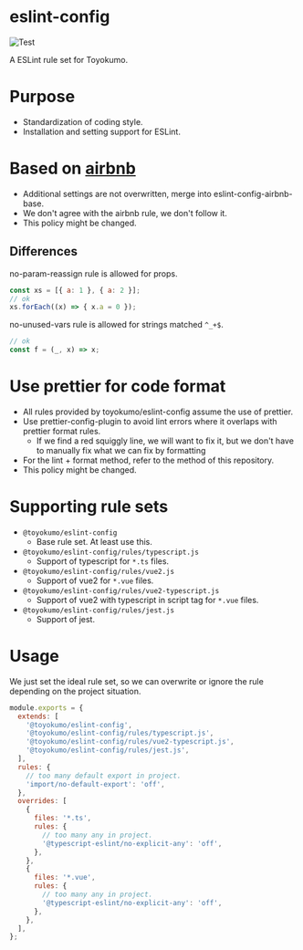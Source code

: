 # eslint-config
![Test](https://github.com/toyokumo/eslint-config/workflows/Test/badge.svg?branch=main)

A ESLint rule set for Toyokumo.

# Purpose

- Standardization of coding style.
- Installation and setting support for ESLint.

# Based on [airbnb](https://github.com/airbnb/javascript)

- Additional settings are not overwritten, merge into eslint-config-airbnb-base.
- We don't agree with the airbnb rule, we don't follow it.
- This policy might be changed.

## Differences

no-param-reassign rule is allowed for props.
```javascript
const xs = [{ a: 1 }, { a: 2 }];
// ok
xs.forEach((x) => { x.a = 0 });
```

no-unused-vars rule is allowed for strings matched `^_+$`.
```javascript
// ok
const f = (_, x) => x;
```

# Use prettier for code format

- All rules provided by toyokumo/eslint-config assume the use of prettier.
- Use prettier-config-plugin to avoid lint errors where it overlaps with prettier format rules.
  - If we find a red squiggly line, we will want to fix it, but we don't have to manually fix what we can fix by formatting
- For the lint + format method, refer to the method of this repository.
- This policy might be changed.

# Supporting rule sets

- `@toyokumo/eslint-config`
  - Base rule set. At least use this.
- `@toyokumo/eslint-config/rules/typescript.js`
  - Support of typescript for `*.ts` files.
- `@toyokumo/eslint-config/rules/vue2.js`  
  - Support of vue2 for `*.vue` files.
- `@toyokumo/eslint-config/rules/vue2-typescript.js`
  - Support of vue2 with typescript in script tag for `*.vue` files.
- `@toyokumo/eslint-config/rules/jest.js`
  - Support of jest.

# Usage

We just set the ideal rule set, so we can overwrite or ignore the rule depending on the project situation.

```javascript
module.exports = {
  extends: [
    '@toyokumo/eslint-config',
    '@toyokumo/eslint-config/rules/typescript.js',
    '@toyokumo/eslint-config/rules/vue2-typescript.js',
    '@toyokumo/eslint-config/rules/jest.js',
  ],
  rules: {
    // too many default export in project.
    'import/no-default-export': 'off',
  },
  overrides: [
    {
      files: '*.ts',
      rules: {
        // too many any in project.
        '@typescript-eslint/no-explicit-any': 'off',
      },
    },
    {
      files: '*.vue',
      rules: {
        // too many any in project.
        '@typescript-eslint/no-explicit-any': 'off',
      },
    },
  ],
};
```
